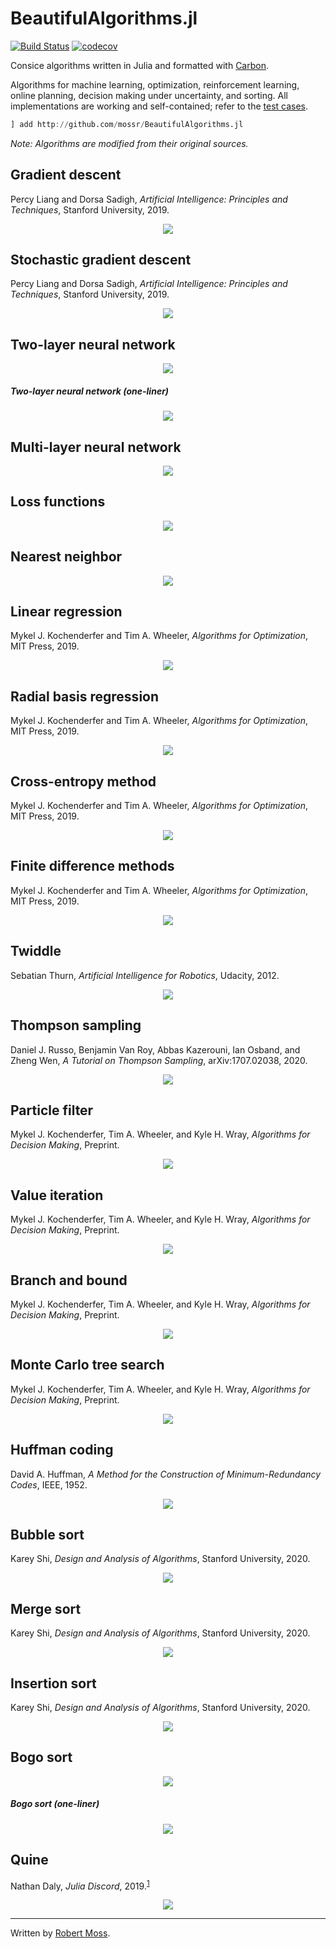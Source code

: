 # BeautifulAlgorithms.jl
[![Build Status](https://travis-ci.com/mossr/BeautifulAlgorithms.jl.svg?branch=master)](https://travis-ci.com/mossr/BeautifulAlgorithms.jl) [![codecov](https://codecov.io/github/mossr/BeautifulAlgorithms.jl/coverage.svg?branch=master)](https://codecov.io/gh/mossr/BeautifulAlgorithms.jl)

Consice algorithms written in Julia and formatted with [Carbon](https://carbon.now.sh/).

Algorithms for machine learning, optimization, reinforcement learning, online planning, decision making under uncertainty, and sorting. All implementations are working and self-contained; refer to the [test cases](./test/).

```julia
] add http://github.com/mossr/BeautifulAlgorithms.jl
```

*Note: Algorithms are modified from their original sources.*

## Gradient descent
Percy Liang and Dorsa Sadigh, *Artificial Intelligence: Principles and Techniques*, Stanford University, 2019.
<p align="center"><a href="./src/gradient_descent.jl"> <img src="./img/gradient_descent.svg"></a></p>


## Stochastic gradient descent
Percy Liang and Dorsa Sadigh, *Artificial Intelligence: Principles and Techniques*, Stanford University, 2019.
<p align="center"><a href="./src/stochastic_gradient_descent.jl"> <img src="./img/stochastic_gradient_descent.svg"></a></p>


## Two-layer neural network
<p align="center"><a href="./src/neural_network.jl"> <img src="./img/neural_network.svg"></a></p>

##### Two-layer neural network (one-liner)
<p align="center"><a href="./src/neural_network_one_liner.jl"> <img src="./img/neural_network_one_liner.svg"></a></p>


## Multi-layer neural network
<p align="center"><a href="./src/multi_layer_neural_network.jl"> <img src="./img/multi_layer_neural_network.svg"></a></p>


## Loss functions
<p align="center"><a href="./src/loss_functions.jl"> <img src="./img/loss_functions.svg"></a></p>


## Nearest neighbor
<p align="center"><a href="./src/nearest_neighbor.jl"> <img src="./img/nearest_neighbor.svg"></a></p>


## Linear regression
Mykel J. Kochenderfer and Tim A. Wheeler, *Algorithms for Optimization*, MIT Press, 2019.
<p align="center"><a href="./src/linear_regression.jl"> <img src="./img/linear_regression.svg"></a></p>


## Radial basis regression
Mykel J. Kochenderfer and Tim A. Wheeler, *Algorithms for Optimization*, MIT Press, 2019.
<p align="center"><a href="./src/radial_basis_regression.jl"> <img src="./img/radial_basis_regression.svg"></a></p>


## Cross-entropy method
Mykel J. Kochenderfer and Tim A. Wheeler, *Algorithms for Optimization*, MIT Press, 2019.
<p align="center"><a href="./src/cross_entropy_method.jl"> <img src="./img/cross_entropy_method.svg"></a></p>


## Finite difference methods
Mykel J. Kochenderfer and Tim A. Wheeler, *Algorithms for Optimization*, MIT Press, 2019.
<p align="center"><a href="./src/finite_difference_methods.jl"> <img src="./img/finite_difference_methods.svg"></a></p>


## Twiddle
Sebatian Thurn, *Artificial Intelligence for Robotics*, Udacity, 2012.
<p align="center"><a href="./src/twiddle.jl"> <img src="./img/twiddle.svg"></a></p>


## Thompson sampling
Daniel J. Russo, Benjamin Van Roy, Abbas Kazerouni, Ian Osband, and Zheng Wen, *A Tutorial on Thompson Sampling*, arXiv:1707.02038, 2020.
<p align="center"><a href="./src/thompson_sampling.jl"> <img src="./img/thompson_sampling.svg"></a></p>


## Particle filter
Mykel J. Kochenderfer, Tim A. Wheeler, and Kyle H. Wray, *Algorithms for Decision Making*, Preprint.
<p align="center"><a href="./src/particle_filter.jl"> <img src="./img/particle_filter.svg"></a></p>


## Value iteration
Mykel J. Kochenderfer, Tim A. Wheeler, and Kyle H. Wray, *Algorithms for Decision Making*, Preprint.
<p align="center"><a href="./src/value_iteration.jl"> <img src="./img/value_iteration.svg"></a></p>


## Branch and bound
Mykel J. Kochenderfer, Tim A. Wheeler, and Kyle H. Wray, *Algorithms for Decision Making*, Preprint.
<p align="center"><a href="./src/branch_and_bound.jl"> <img src="./img/branch_and_bound.svg"></a></p>


## Monte Carlo tree search
Mykel J. Kochenderfer, Tim A. Wheeler, and Kyle H. Wray, *Algorithms for Decision Making*, Preprint.
<p align="center"><a href="./src/monte_carlo_tree_search.jl"> <img src="./img/monte_carlo_tree_search.svg"></a></p>


## Huffman coding
David A. Huffman, *A Method for the Construction of Minimum-Redundancy Codes*, IEEE, 1952.
<p align="center"><a href="./src/huffman_coding.jl"> <img src="./img/huffman_coding.svg"></a></p>


## Bubble sort
Karey Shi, *Design and Analysis of Algorithms*, Stanford University, 2020.
<p align="center"><a href="./src/bubble_sort!.jl"> <img src="./img/bubble_sort!.svg"></a></p>


## Merge sort
Karey Shi, *Design and Analysis of Algorithms*, Stanford University, 2020.
<p align="center"><a href="./src/merge_sort.jl"> <img src="./img/merge_sort.svg"></a></p>


## Insertion sort
Karey Shi, *Design and Analysis of Algorithms*, Stanford University, 2020.
<p align="center"><a href="./src/insertion_sort!.jl"> <img src="./img/insertion_sort!.svg"></a></p>


## Bogo sort
<p align="center"><a href="./src/bogo_sort!.jl"> <img src="./img/bogo_sort!.svg"></a></p>

##### Bogo sort (one-liner)
<p align="center"><a href="./src/bogo_sort!_one_line.jl"> <img src="./img/bogo_sort!_one_line.svg"></a></p>


## Quine
Nathan Daly, *Julia Discord*, 2019.<sup><a href="https://discourse.julialang.org/t/quines-and-loons-self-replicating-programs/12607/7" target="_blank">1</a></sup>
<p align="center"><a href="./src/quine.jl"> <img src="./img/quine.svg"></a></p>

---

Written by [Robert Moss](https://github.com/mossr).
